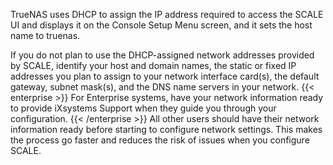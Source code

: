 ---
---

TrueNAS uses DHCP to assign the IP address required to access the SCALE UI and displays it on the Console Setup Menu screen, and it sets the host name to truenas.

If you do not plan to use the DHCP-assigned network addresses provided by SCALE, identify your host and domain names, the static or fixed IP addresses you plan to assign to your network interface card(s), the default gateway, subnet mask(s), and the DNS name servers in your network. 
{{< enterprise >}}
For Enterprise systems, have your network information ready to provide iXsystems Support when they guide you through your configuration. 
{{< /enterprise >}}
All other users should have their network information ready before starting to configure network settings. This makes the process go faster and reduces the risk of issues when you configure SCALE. 
